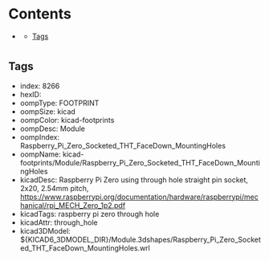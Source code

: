 



Contents
========

* [](#)
	* [Tags](#tags)

# 

## Tags

- index: 8266
- hexID: 
- oompType: FOOTPRINT
- oompSize: kicad
- oompColor: kicad-footprints
- oompDesc: Module
- oompIndex: Raspberry_Pi_Zero_Socketed_THT_FaceDown_MountingHoles
- oompName: kicad-footprints/Module/Raspberry_Pi_Zero_Socketed_THT_FaceDown_MountingHoles
- kicadDesc: Raspberry Pi Zero using through hole straight pin socket, 2x20, 2.54mm pitch, https://www.raspberrypi.org/documentation/hardware/raspberrypi/mechanical/rpi_MECH_Zero_1p2.pdf
- kicadTags: raspberry pi zero through hole
- kicadAttr: through_hole
- kicad3DModel: ${KICAD6_3DMODEL_DIR}/Module.3dshapes/Raspberry_Pi_Zero_Socketed_THT_FaceDown_MountingHoles.wrl
